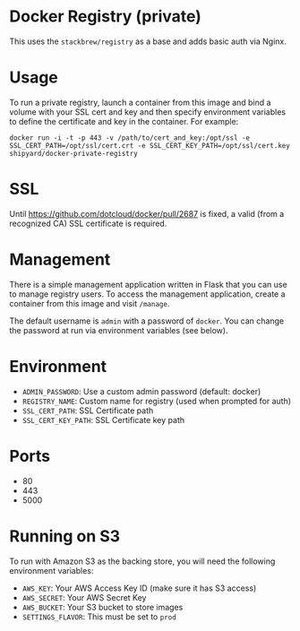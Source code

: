 # Docker Registry (private)
This uses the `stackbrew/registry` as a base and adds basic auth via Nginx.

# Usage
To run a private registry, launch a container from this image and bind a volume
with your SSL cert and key and then specify environment variables to define the
certificate and key in the container.  For example:

`docker run -i -t -p 443 -v /path/to/cert_and_key:/opt/ssl -e SSL_CERT_PATH=/opt/ssl/cert.crt -e SSL_CERT_KEY_PATH=/opt/ssl/cert.key shipyard/docker-private-registry`

# SSL
Until https://github.com/dotcloud/docker/pull/2687 is fixed, a valid (from a 
recognized CA) SSL certificate is required.

# Management
There is a simple management application written in Flask that you can use
to manage registry users.  To access the management application, create a 
container from this image and visit `/manage`.

The default username is `admin` with a password of `docker`.  You can change
the password at run via environment variables (see below).

# Environment
* `ADMIN_PASSWORD`: Use a custom admin password (default: docker)
* `REGISTRY_NAME`: Custom name for registry (used when prompted for auth)
* `SSL_CERT_PATH`: SSL Certificate path
* `SSL_CERT_KEY_PATH`: SSL Certificate key path

# Ports
* 80
* 443
* 5000

# Running on S3
To run with Amazon S3 as the backing store, you will need the following environment variables:

* `AWS_KEY`: Your AWS Access Key ID (make sure it has S3 access)
* `AWS_SECRET`: Your AWS Secret Key
* `AWS_BUCKET`: Your S3 bucket to store images
* `SETTINGS_FLAVOR`: This must be set to `prod`
